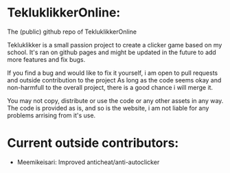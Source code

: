 # TekluklikkerOnline:
The (public) github repo of TekluklikkerOnline

Tekluklikker is a small passion project to create a clicker game based on my school.
It's ran on github pages and might be updated in the future to add more features and fix bugs.

If you find a bug and would like to fix it yourself, i am open to pull requests and outside contribution to the project
As long as the code seems okay and non-harmfull to the overall project, there is a good chance i will merge it.

You may not copy, distribute or use the code or any other assets in any way.
The code is provided as is, and so is the website, i am not liable for any problems arrising from it's use.

# Current outside contributors:
  - Meemikeisari: Improved anticheat/anti-autoclicker
